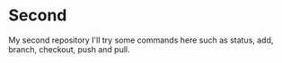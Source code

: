 # Second
My second repository
I'll try some commands here such as status, add, branch, checkout, push and pull.
